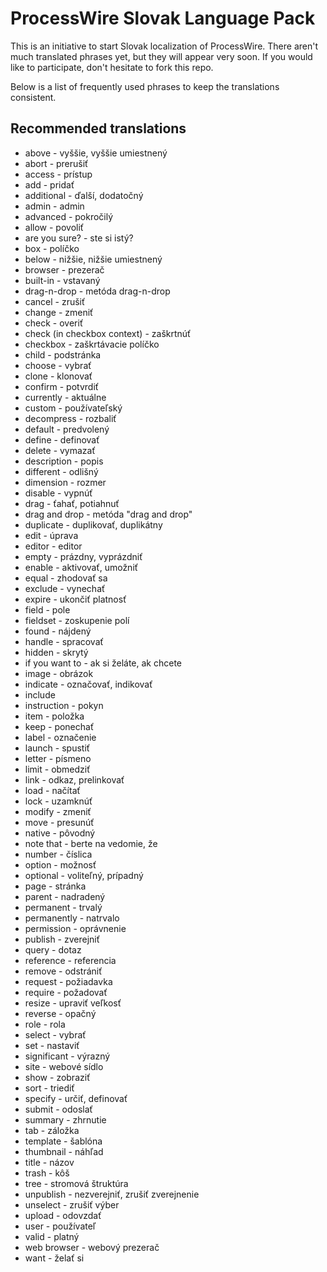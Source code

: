 ProcessWire Slovak Language Pack
================================

This is an initiative to start Slovak localization of ProcessWire.
There aren't much translated phrases yet, but they will appear very soon.
If you would like to participate, don't hesitate to fork this repo.

Below is a list of frequently used phrases to keep the translations consistent.

Recommended translations
------------------------

* above - vyššie, vyššie umiestnený
* abort - prerušiť
* access - prístup
* add - pridať
* additional - ďalší, dodatočný
* admin - admin
* advanced - pokročilý
* allow - povoliť
* are you sure? - ste si istý?
* box - políčko
* below - nižšie, nižšie umiestnený
* browser - prezerač
* built-in - vstavaný
* drag-n-drop - metóda drag-n-drop
* cancel - zrušiť
* change - zmeniť
* check - overiť
* check (in checkbox context) - zaškrtnúť
* checkbox - zaškrtávacie políčko
* child - podstránka
* choose - vybrať
* clone - klonovať
* confirm - potvrdiť
* currently - aktuálne
* custom - používateľský
* decompress - rozbaliť
* default - predvolený
* define - definovať
* delete - vymazať
* description - popis
* different - odlišný
* dimension - rozmer
* disable - vypnúť
* drag - ťahať, potiahnuť
* drag and drop - metóda "drag and drop"
* duplicate - duplikovať, duplikátny
* edit - úprava
* editor - editor
* empty - prázdny, vyprázdniť
* enable - aktivovať, umožniť
* equal - zhodovať sa
* exclude - vynechať
* expire - ukončiť platnosť
* field - pole
* fieldset - zoskupenie polí
* found - nájdený
* handle - spracovať
* hidden - skrytý
* if you want to - ak si želáte, ak chcete
* image - obrázok
* indicate - označovať, indikovať
* include
* instruction - pokyn
* item - položka
* keep - ponechať
* label - označenie
* launch - spustiť
* letter - písmeno
* limit - obmedziť
* link - odkaz, prelinkovať
* load - načítať
* lock - uzamknúť
* modify - zmeniť
* move - presunúť
* native - pôvodný
* note that - berte na vedomie, že
* number - číslica
* option - možnosť
* optional - voliteľný, prípadný
* page - stránka
* parent - nadradený
* permanent - trvalý
* permanently - natrvalo
* permission - oprávnenie
* publish - zverejniť
* query - dotaz
* reference - referencia
* remove - odstrániť
* request - požiadavka
* require - požadovať
* resize - upraviť veľkosť
* reverse - opačný
* role - rola
* select - vybrať
* set - nastaviť
* significant - výrazný
* site - webové sídlo
* show - zobraziť
* sort - triediť
* specify - určiť, definovať
* submit - odoslať
* summary - zhrnutie
* tab - záložka
* template - šablóna
* thumbnail - náhľad
* title - názov
* trash - kôš
* tree - stromová štruktúra
* unpublish - nezverejniť, zrušiť zverejnenie
* unselect - zrušiť výber
* upload - odovzdať
* user - používateľ
* valid - platný
* web browser - webový prezerač
* want - želať si
